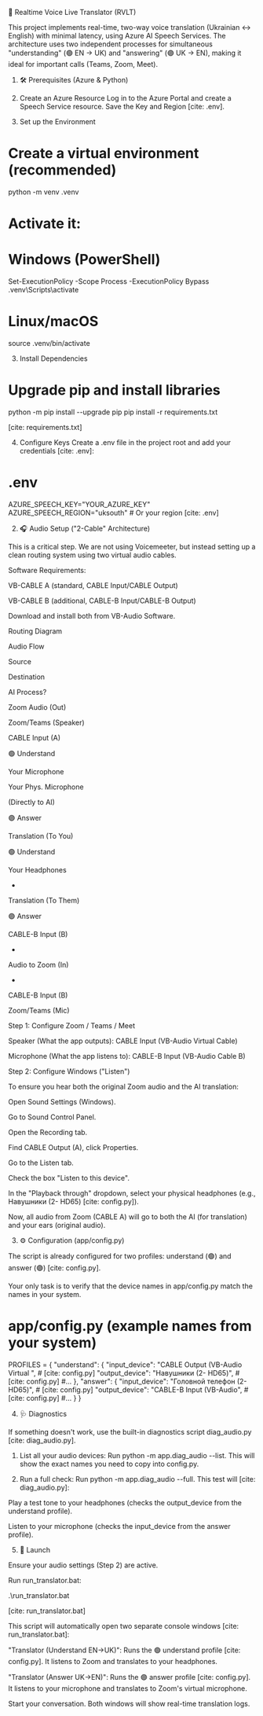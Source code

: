 🎤 Realtime Voice Live Translator (RVLT)

This project implements real-time, two-way voice translation (Ukrainian $\leftrightarrow$ English) with minimal latency, using Azure AI Speech Services. The architecture uses two independent processes for simultaneous "understanding" (🟢 EN $\to$ UK) and "answering" (🟣 UK $\to$ EN), making it ideal for important calls (Teams, Zoom, Meet).

1. 🛠️ Prerequisites (Azure & Python)

1. Create an Azure Resource
Log in to the Azure Portal and create a Speech Service resource. Save the Key and Region [cite: .env].

2. Set up the Environment

# Create a virtual environment (recommended)
python -m venv .venv

# Activate it:
# Windows (PowerShell)
Set-ExecutionPolicy -Scope Process -ExecutionPolicy Bypass
.venv\Scripts\activate
 
# Linux/macOS
source .venv/bin/activate


3. Install Dependencies

# Upgrade pip and install libraries
python -m pip install --upgrade pip
pip install -r requirements.txt


[cite: requirements.txt]

4. Configure Keys
Create a .env file in the project root and add your credentials [cite: .env]:

# .env
AZURE_SPEECH_KEY="YOUR_AZURE_KEY"
AZURE_SPEECH_REGION="uksouth" # Or your region [cite: .env]


2. 🎧 Audio Setup ("2-Cable" Architecture)

This is a critical step. We are not using Voicemeeter, but instead setting up a clean routing system using two virtual audio cables.

Software Requirements:

VB-CABLE A (standard, CABLE Input/CABLE Output)

VB-CABLE B (additional, CABLE-B Input/CABLE-B Output)

Download and install both from VB-Audio Software.

Routing Diagram

Audio Flow

Source

Destination

AI Process?

Zoom Audio (Out)

Zoom/Teams (Speaker)

CABLE Input (A)

🟢 Understand

Your Microphone

Your Phys. Microphone

(Directly to AI)

🟣 Answer

Translation (To You)

🟢 Understand

Your Headphones

-

Translation (To Them)

🟣 Answer

CABLE-B Input (B)

-

Audio to Zoom (In)

-

CABLE-B Input (B)

Zoom/Teams (Mic)

Step 1: Configure Zoom / Teams / Meet

Speaker (What the app outputs):
CABLE Input (VB-Audio Virtual Cable)

Microphone (What the app listens to):
CABLE-B Input (VB-Audio Cable B)

Step 2: Configure Windows ("Listen")

To ensure you hear both the original Zoom audio and the AI translation:

Open Sound Settings (Windows).

Go to Sound Control Panel.

Open the Recording tab.

Find CABLE Output (A), click Properties.

Go to the Listen tab.

Check the box "Listen to this device".

In the "Playback through" dropdown, select your physical headphones (e.g., Навушники (2- HD65) [cite: config.py]).

Now, all audio from Zoom (CABLE A) will go to both the AI (for translation) and your ears (original audio).

3. ⚙️ Configuration (app/config.py)

The script is already configured for two profiles: understand (🟢) and answer (🟣) [cite: config.py].

Your only task is to verify that the device names in app/config.py match the names in your system.

# app/config.py (example names from your system)
PROFILES = {
    "understand": {
        "input_device": "CABLE Output (VB-Audio Virtual ", # [cite: config.py]
        "output_device": "Навушники (2- HD65)",         # [cite: config.py]
        #...
    },
    "answer": {
        "input_device": "Головной телефон (2- HD65)",   # [cite: config.py]
        "output_device": "CABLE-B Input (VB-Audio",       # [cite: config.py]
        #...
    }
}


4. 🩺 Diagnostics

If something doesn't work, use the built-in diagnostics script diag_audio.py [cite: diag_audio.py].

1. List all your audio devices:
Run python -m app.diag_audio --list. This will show the exact names you need to copy into config.py.

2. Run a full check:
Run python -m app.diag_audio --full. This test will [cite: diag_audio.py]:

Play a test tone to your headphones (checks the output_device from the understand profile).

Listen to your microphone (checks the input_device from the answer profile).

5. 🚀 Launch

Ensure your audio settings (Step 2) are active.

Run run_translator.bat:

.\run_translator.bat


[cite: run_translator.bat]

This script will automatically open two separate console windows [cite: run_translator.bat]:

"Translator (Understand EN->UK)": Runs the 🟢 understand profile [cite: config.py]. It listens to Zoom and translates to your headphones.

"Translator (Answer UK->EN)": Runs the 🟣 answer profile [cite: config.py]. It listens to your microphone and translates to Zoom's virtual microphone.

Start your conversation. Both windows will show real-time translation logs.
